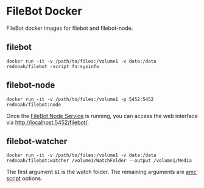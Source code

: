 # FileBot Docker

FileBot docker images for filebot and filebot-node.


## filebot

`docker run -it -v /path/to/files:/volume1 -v data:/data rednoah/filebot -script fn:sysinfo`


## filebot-node

`docker run -it -v /path/to/files:/volume1 -p 5452:5452 rednoah/filebot:node`

Once the [FileBot Node Service](https://github.com/filebot/filebot-node) is running, you can access the  web interface via [http://localhost:5452/filebot/](http://localhost:5452/filebot/).


## filebot-watcher

`docker run -it -v /path/to/files:/volume1 -v data:/data rednoah/filebot:watcher /volume1/WatchFolder --output /volume1/Media`

The first argument `$1` is the watch folder. The remaining arguments are [amc script](https://www.filebot.net/forums/viewtopic.php?f=4&t=215) options.

